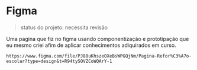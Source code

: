 # Figma

>status do projeto: necessita revisão

Uma pagina que fiz no figma usando componentização e prototipação que eu mesmo criei afim de aplicar conhecimentos adiquirados em curso.

```
https://www.figma.com/file/PJ88uKhszeOXeBsWPGQjNm/Pagina-Refor%C3%A7o-escolar?type=design&t=R94tySOVZCoWQArY-1
```
